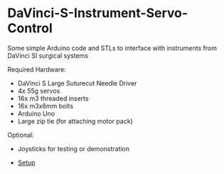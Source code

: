# DaVinci-S-Instrument-Servo-Control
Some simple Arduino code and STLs to interface with instruments from DaVinci SI surgical systems

Required Hardware:
- DaVinci S Large Suturecut Needle Driver
- 4x 55g servos
- 16x m3 threaded inserts
- 16x m3x8mm bolts
- Arduino Uno
- Large zip tie (for attaching motor pack)

Optional:
- Joysticks for testing or demonstration

- [Setup](https://raw.githubusercontent.com/Setup/(Initial-version).png)

